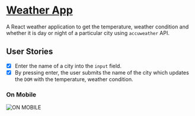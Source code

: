 # [Weather App](https://xorj.github.io/weather-app/)

A React weather application to get the temperature, weather condition and whether it is day or night of a particular city using `accuweather` API.

## User Stories

- [X] Enter the name of a city into the `input` field.
- [X] By pressing enter, the user submits the name of the city which updates the `DOM` with the temperature, weather condition.

### On Mobile
![ON MOBILE](https://user-images.githubusercontent.com/61337156/90247411-e0c1ea00-de0c-11ea-9815-a30b3ac8fdb5.png)
